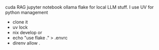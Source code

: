 cuda RAG jupyter notebook ollama flake for local LLM stuff. I use UV for python management 

- clone it
- uv lock
- nix develop
or
- echo "use flake ." > .envrc
- direnv allow .
